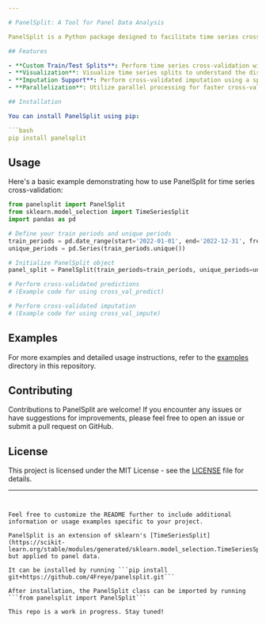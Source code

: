 ```yaml
---

# PanelSplit: A Tool for Panel Data Analysis

PanelSplit is a Python package designed to facilitate time series cross-validation with custom train/test splits based on unique periods. This tool is particularly useful for handling panel data in various stages throughout the data pipeline, including feature engineering, hyper-parameter tuning, and model estimation (fitting and predicting).

## Features

- **Custom Train/Test Splits**: Perform time series cross-validation with flexible train/test splits based on unique periods.
- **Visualization**: Visualize time series splits to understand the distribution of training and testing data.
- **Imputation Support**: Perform cross-validated imputation using a specified imputer object.
- **Parallelization**: Utilize parallel processing for faster cross-validation when dealing with large datasets.

## Installation

You can install PanelSplit using pip:

```bash
pip install panelsplit
```

## Usage

Here's a basic example demonstrating how to use PanelSplit for time series cross-validation:

```python
from panelsplit import PanelSplit
from sklearn.model_selection import TimeSeriesSplit
import pandas as pd

# Define your train periods and unique periods
train_periods = pd.date_range(start='2022-01-01', end='2022-12-31', freq='M')
unique_periods = pd.Series(train_periods.unique())

# Initialize PanelSplit object
panel_split = PanelSplit(train_periods=train_periods, unique_periods=unique_periods)

# Perform cross-validated predictions
# (Example code for using cross_val_predict)

# Perform cross-validated imputation
# (Example code for using cross_val_impute)
```

## Examples

For more examples and detailed usage instructions, refer to the [examples](examples) directory in this repository.

## Contributing

Contributions to PanelSplit are welcome! If you encounter any issues or have suggestions for improvements, please feel free to open an issue or submit a pull request on GitHub.

## License

This project is licensed under the MIT License - see the [LICENSE](LICENSE) file for details.

---
```


Feel free to customize the README further to include additional information or usage examples specific to your project.

PanelSplit is an extension of sklearn's [TimeSeriesSplit](https://scikit-learn.org/stable/modules/generated/sklearn.model_selection.TimeSeriesSplit.html), but applied to panel data.

It can be installed by running ```pip install git+https://github.com/4Freye/panelsplit.git```

After installation, the PanelSplit class can be imported by running ```from panelsplit import PanelSplit```

This repo is a work in progress. Stay tuned!
